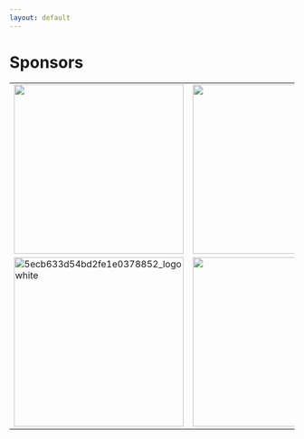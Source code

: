 ```yaml
---
layout: default
---
```


# Sponsors

<table>
    <tr>
        <td><img src="https://github.com/llm-efficiency-challenge/llm-efficiency-challenge.github.io/assets/3282513/de167238-c2b8-4b6d-9fbe-4a8cc10df6d7" width="300"></td>
        <td><img src="https://github.com/llm-efficiency-challenge/llm-efficiency-challenge.github.io/assets/3282513/46170364-fc09-42be-90e8-b95fa715916d" width="300"></td>
        <td><img src="https://github.com/llm-efficiency-challenge/llm-efficiency-challenge.github.io/assets/3282513/15df0ad7-f14e-48b0-981c-edc6875f59cd" width="300"></td>
    </tr>
    <tr>
        <td><img src="https://github.com/llm-efficiency-challenge/llm-efficiency-challenge.github.io/assets/3282513/bed80762-22b7-4205-86b4-2ce98da8f66f" width="300" alt="5ecb633d54bd2fe1e0378852_logo white"></td>
        <td><img src="https://github.com/llm-efficiency-challenge/llm-efficiency-challenge.github.io/assets/3282513/c227bd00-a396-49a5-928c-1d40482508a8" width="300"></td>
        <td></td>
    </tr>
</table>


